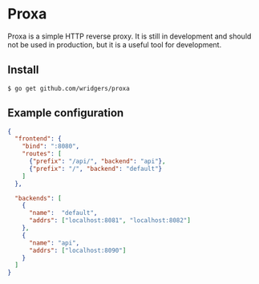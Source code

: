 # Proxa

Proxa is a simple HTTP reverse proxy. It is still in development and should not be used in production, but it is a useful tool for development.

## Install

    $ go get github.com/wridgers/proxa

## Example configuration

```json
{
  "frontend": {
    "bind": ":8080",
    "routes": [
      {"prefix": "/api/", "backend": "api"},
      {"prefix": "/", "backend": "default"}
    ]
  },

  "backends": [
    {
      "name":  "default",
      "addrs": ["localhost:8081", "localhost:8082"]
    },
    {
      "name": "api",
      "addrs": ["localhost:8090"]
    }
  ]
}
```
